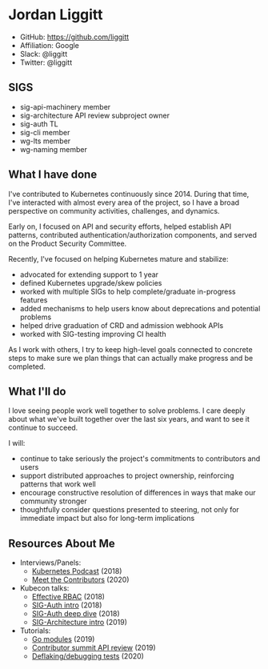 # Jordan Liggitt

- GitHub: https://github.com/liggitt
- Affiliation: Google
- Slack: @liggitt
- Twitter: @liggitt

## SIGS

- sig-api-machinery member
- sig-architecture API review subproject owner
- sig-auth TL
- sig-cli member
- wg-lts member
- wg-naming member

## What I have done

I've contributed to Kubernetes continuously since 2014.
During that time, I've interacted with almost every area of the project,
so I have a broad perspective on community activities, challenges, and dynamics.

Early on, I focused on API and security efforts,
helped establish API patterns, contributed authentication/authorization components,
and served on the Product Security Committee.

Recently, I've focused on helping Kubernetes mature and stabilize:
* advocated for extending support to 1 year
* defined Kubernetes upgrade/skew policies
* worked with multiple SIGs to help complete/graduate in-progress features
* added mechanisms to help users know about deprecations and potential problems
* helped drive graduation of CRD and admission webhook APIs
* worked with SIG-testing improving CI health

As I work with others, I try to keep high-level goals connected to concrete steps
to make sure we plan things that can actually make progress and be completed.

## What I'll do

I love seeing people work well together to solve problems.
I care deeply about what we've built together over the last six years,
and want to see it continue to succeed.

I will:

* continue to take seriously the project's commitments to contributors and users
* support distributed approaches to project ownership, reinforcing patterns that work well
* encourage constructive resolution of differences in ways that make our community stronger
* thoughtfully consider questions presented to steering, not only for immediate impact but also for long-term implications

## Resources About Me

- Interviews/Panels:
  - [Kubernetes Podcast](https://overcast.fm/+MqPlBo-k0/10:33) (2018)
  - [Meet the Contributors](https://www.youtube.com/watch?v=yfazOaU6dSo) (2020)
- Kubecon talks:
  - [Effective RBAC](https://www.youtube.com/watch?v=Nw1ymxcLIDI) (2018)
  - [SIG-Auth intro](https://www.youtube.com/watch?v=kHglGZSoCtM) (2018)
  - [SIG-Auth deep dive](https://www.youtube.com/watch?v=ok1MYAEnU1Y) (2018)
  - [SIG-Architecture intro](https://www.youtube.com/watch?v=OF5816TYoyA#t=310) (2019)
- Tutorials:
  - [Go modules](https://www.youtube.com/watch?v=OrMA16ASz2U) (2019)
  - [Contributor summit API review](https://www.youtube.com/watch?v=faRARV3C7Fk) (2019)
  - [Deflaking/debugging tests](https://youtu.be/Ewp8LNY_qTg) (2020)
